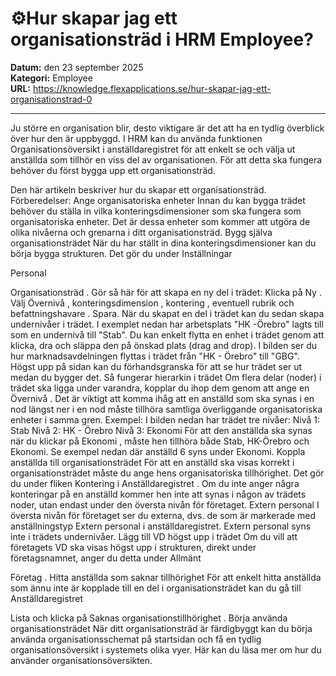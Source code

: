 # ⚙️Hur skapar jag ett organisationsträd i HRM Employee?

**Datum:** den 23 september 2025  
**Kategori:** Employee  
**URL:** https://knowledge.flexapplications.se/hur-skapar-jag-ett-organisationstrad-0

---

Ju större en organisation blir, desto viktigare är det att ha en tydlig överblick över hur den är uppbyggd. I HRM kan du använda funktionen Organisationsöversikt i anställdaregistret för att enkelt se och välja ut anställda som tillhör en viss del av organisationen. För att detta ska fungera behöver du först bygga upp ett organisationsträd.

Den här artikeln beskriver hur du skapar ett organisationsträd.
Förberedelser: Ange organisatoriska enheter
Innan du kan bygga trädet behöver du ställa in vilka konteringsdimensioner som ska fungera som organisatoriska enheter. Det är dessa enheter som kommer att utgöra de olika nivåerna och grenarna i ditt organisationsträd.
Bygg själva organisationsträdet
När du har ställt in dina konteringsdimensioner kan du börja bygga strukturen.
Det gör du under
Inställningar
>
Personal
>
Organisationsträd
.
Gör så här för att skapa en ny del i trädet:
Klicka på
Ny
.
Välj
Övernivå
,
konteringsdimension
,
kontering
, eventuell
rubrik
och
befattningshavare
.
Spara.
När du skapat en del i trädet kan du sedan skapa undernivåer i trädet.
I exemplet nedan har arbetsplats "HK -Örebro" lagts till som en undernivå till "Stab".
Du kan enkelt flytta en enhet i trädet genom att
klicka, dra och släppa den
på önskad plats (drag and drop). I bilden ser du hur marknadsavdelningen flyttas i trädet från "HK - Örebro" till "GBG".
Högst upp på sidan kan du
förhandsgranska
för att se hur trädet ser ut medan du bygger det.
Så fungerar hierarkin i trädet
Om flera delar (noder) i trädet ska ligga under varandra, kopplar du ihop dem genom att ange en
Övernivå
.
Det är viktigt att komma ihåg att en anställd som ska synas i en nod längst ner i en nod måste tillhöra
samtliga
överliggande organisatoriska enheter i samma gren.
Exempel:
I bilden nedan har trädet tre nivåer:
Nivå 1:
Stab
Nivå 2:
HK - Örebro
Nivå 3:
Ekonomi
För att den anställda ska synas när du klickar på
Ekonomi
, måste hen tillhöra både Stab, HK-Örebro och Ekonomi. Se exempel nedan där anställd 6 syns under Ekonomi.
Koppla anställda till organisationsträdet
För att en anställd ska visas korrekt i organisationsträdet måste du ange hens organisatoriska tillhörighet. Det gör du under fliken
Kontering
i
Anställdaregistret
.
Om du inte anger några konteringar på en anställd kommer hen inte att synas i någon av trädets noder, utan endast under den översta nivån för företaget.
Extern personal
I översta nivån för företaget ser du externa, dvs. de som är markerade med anställningstyp
Extern personal
i anställdaregistret. Extern personal syns inte i trädets undernivåer.
Lägg till VD högst upp i trädet
Om du vill att företagets VD ska visas högst upp i strukturen, direkt under företagsnamnet, anger du detta under
Allmänt
>
Företag
.
Hitta anställda som saknar tillhörighet
För att enkelt hitta anställda som ännu inte är kopplade till en del i organisationsträdet kan du gå till
Anställdaregistret
>
Lista
och klicka på
Saknas organisationstillhörighet
.
Börja använda organisationsträdet
När ditt organisationsträd är färdigbyggt kan du börja använda organisationsschemat på startsidan och få en tydlig organisationsöversikt i systemets olika vyer.
Här kan du läsa mer om hur du använder organisationsöversikten.
